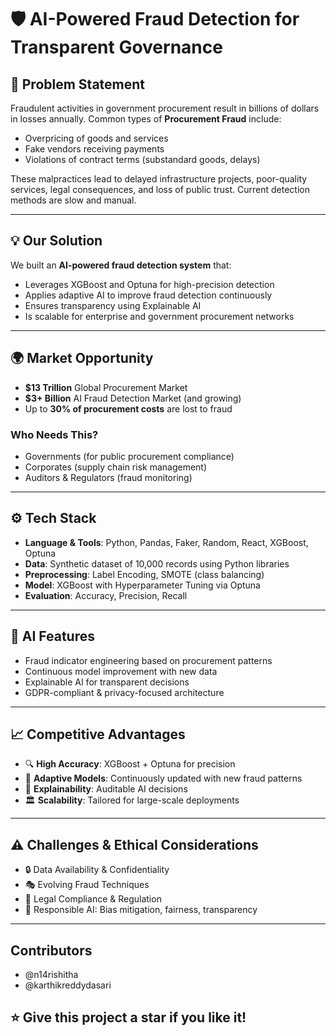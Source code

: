 # 🛡️ AI-Powered Fraud Detection for Transparent Governance

## 📌 Problem Statement

Fraudulent activities in government procurement result in billions of dollars in losses annually. Common types of **Procurement Fraud** include:
- Overpricing of goods and services
- Fake vendors receiving payments
- Violations of contract terms (substandard goods, delays)

These malpractices lead to delayed infrastructure projects, poor-quality services, legal consequences, and loss of public trust. Current detection methods are slow and manual.

---

## 💡 Our Solution

We built an **AI-powered fraud detection system** that:
- Leverages XGBoost and Optuna for high-precision detection
- Applies adaptive AI to improve fraud detection continuously
- Ensures transparency using Explainable AI
- Is scalable for enterprise and government procurement networks

---

## 🌍 Market Opportunity

- **$13 Trillion** Global Procurement Market
- **$3+ Billion** AI Fraud Detection Market (and growing)
- Up to **30% of procurement costs** are lost to fraud

### Who Needs This?
- Governments (for public procurement compliance)
- Corporates (supply chain risk management)
- Auditors & Regulators (fraud monitoring)

---

## ⚙️ Tech Stack

- **Language & Tools**: Python, Pandas, Faker, Random, React, XGBoost, Optuna
- **Data**: Synthetic dataset of 10,000 records using Python libraries
- **Preprocessing**: Label Encoding, SMOTE (class balancing)
- **Model**: XGBoost with Hyperparameter Tuning via Optuna
- **Evaluation**: Accuracy, Precision, Recall

---

## 🧠 AI Features

- Fraud indicator engineering based on procurement patterns
- Continuous model improvement with new data
- Explainable AI for transparent decisions
- GDPR-compliant & privacy-focused architecture

---

## 📈 Competitive Advantages

- 🔍 **High Accuracy**: XGBoost + Optuna for precision
- 🧠 **Adaptive Models**: Continuously updated with new fraud patterns
- 🧾 **Explainability**: Auditable AI decisions
- 🏛️ **Scalability**: Tailored for large-scale deployments

---

## ⚠️ Challenges & Ethical Considerations

- 🔒 Data Availability & Confidentiality
- 🎭 Evolving Fraud Techniques
- 📜 Legal Compliance & Regulation
- 🤖 Responsible AI: Bias mitigation, fairness, transparency
  
---

## Contributors

- @n14rishitha
- @karthikreddydasari

## ⭐ Give this project a star if you like it!

